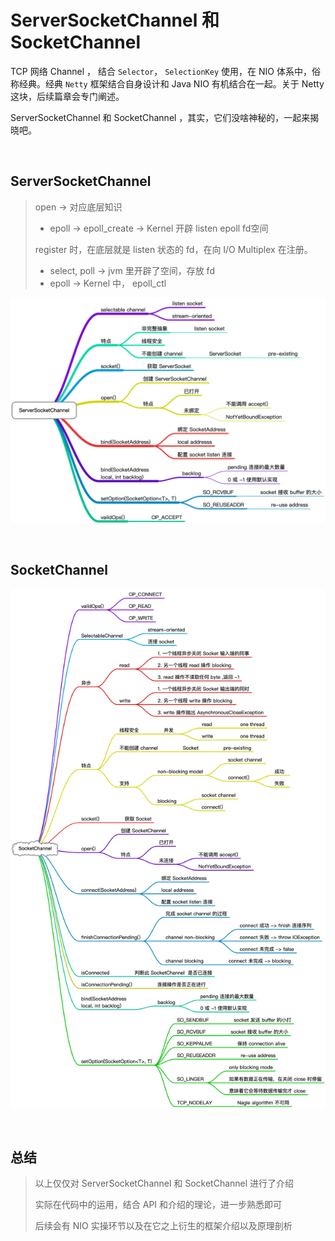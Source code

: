 # ServerSocketChannel 和 SocketChannel

TCP 网络 Channel ， 结合 `Selector`， `SelectionKey` 使用，在 NIO 体系中，俗称经典。经典 `Netty`  框架结合自身设计和 Java NIO 有机结合在一起。关于 Netty 这块，后续篇章会专门阐述。

ServerSocketChannel 和 SocketChannel ，其实，它们没啥神秘的，一起来揭晓吧。

&nbsp;

## ServerSocketChannel

> open -> 对应底层知识
>
> -  epoll -> epoll_create -> Kernel 开辟 listen epoll fd空间
>
> register 时，在底层就是 listen 状态的 fd，在向 I/O Multiplex 在注册。
>
> - select, poll -> jvm 里开辟了空间，存放 fd
> - epoll -> Kernel 中， epoll_ctl

![nio-channel-serversocket](images/nio-channel-serversocket.png)

&nbsp;

## SocketChannel

![nio channel socket channel](images/nio-channel-socket.png)

&nbsp;

## 总结

> 以上仅仅对 ServerSocketChannel 和 SocketChannel  进行了介绍
>
> 实际在代码中的运用，结合 API 和介绍的理论，进一步熟悉即可
>
> 后续会有 NIO 实操环节以及在它之上衍生的框架介绍以及原理剖析